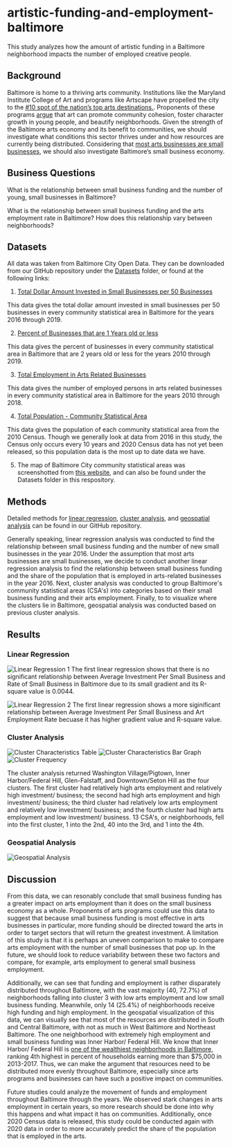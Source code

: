 # artistic-funding-and-employment-baltimore
This study analyzes how the amount of artistic funding in a Baltimore neighborhood impacts the number of employed creative people.

## Background

Baltimore is home to a thriving arts community. Institutions like the Maryland Institute College of Art and programs like Artscape have propelled the city to the [#10 spot of the nation’s top arts destinations.](https://www.greaterbaltimore.org/news/blog/importance-arts-economic-development). Proponents of these programs [argue](https://www.baltimoresun.com/opinion/op-ed/bs-ed-mica-hoi-20151227-story.html) that art can promote community cohesion, foster character growth in young people, and beautify neighborhoods. Given the strength of the Baltimore arts economy and its benefit to communities, we should investigate what conditions this sector thrives under and how resources are currently being distributed. Considering that [most arts businesses are small businesses](https://www.arts.gov/stories/blog/2020/taking-note-monitoring-role-freelancers-and-small-businesses-arts-economy-and-early-signs-covid-19), we should also investigate Baltimore’s small business economy.

## Business Questions

What is the relationship between small business funding and the number of young, small businesses in Baltimore? 

What is the relationship between small business funding and the arts employment rate in Baltimore? How does this relationship vary between neighborhoods? 

## Datasets

All data was taken from Baltimore City Open Data. They can be downloaded from our GitHub repository under the [Datasets](https://github.com/vchen19/artistic-funding-and-employment-baltimore/tree/main/Datasets) folder, or found at the following links: 

1. [Total Dollar Amount Invested in Small Businesses per 50 Businesses](https://data.baltimorecity.gov/datasets/bniajfi::total-dollar-amount-invested-in-small-businesses-per-50-businesses?geometry=-77.142%2C39.192%2C-76.099%2C39.378&page=6&selectedAttribute=Shape__Length)

This data gives the total dollar amount invested in small businesses per 50 businesses in every community statistical area in Baltimore for the years 2016 through 2019.

2. [Percent of Businesses that are 1 Years old or less](https://data.baltimorecity.gov/datasets/bniajfi::percent-of-businesses-that-are-1-year-old-or-less-1)

This data gives the percent of businesses in every community statistical area in Baltimore that are 2 years old or less for the years 2010 through 2019. 

3. [Total Employment in Arts Related Businesses](https://data.baltimorecity.gov/datasets/bniajfi::total-employment-in-arts-related-businesses/data?page=2)

This data gives the number of employed persons in arts related businesses in every community statistical area in Baltimore for the years 2010 through 2018. 

4. [Total Population - Community Statistical Area](https://data.baltimorecity.gov/datasets/bniajfi::total-population-community-statistical-area/data?geometry=-77.142%2C39.192%2C-76.099%2C39.378&selectedAttribute=tpop10)

This data gives the population of each community statistical area from the 2010 Census. Though we generally look at data from 2016 in this study, the Census only occurs every 10 years and 2020 Census data has not yet been released, so this population data is the most up to date data we have.

5. The map of Baltimore City community statistical areas was screenshotted from [this website](https://health.baltimorecity.gov/neighborhoods/neighborhood-health-profile-reports), and can also be found under the Datasets folder in this respository.

## Methods

Detailed methods for [linear regression](https://github.com/vchen19/artistic-funding-and-employment-baltimore/blob/main/linear_regression_method), [cluster analysis](https://github.com/vchen19/artistic-funding-and-employment-baltimore/blob/main/cluster_analysis_methods.md.md), and [geospatial analysis](https://github.com/vchen19/artistic-funding-and-employment-baltimore/blob/main/geospatial_analysis_methods.md) can be found in our GitHub repository.

Generally speaking, linear regression analysis was conducted to find the relationship between small business funding and the number of new small businesses in the year 2016. Under the assumption that most arts businesses are small businesses, we decide to conduct another linear regression analysis to find the relationship between small business funding and the share of the population that is employed in arts-related businesses in the year 2016. Next, cluster analysis was conducted to group Baltimore's community statistical areas (CSA's) into categories based on their small business funding and their arts employment. Finally, to to visualize where the clusters lie in Baltimore, geospatial analysis was conducted based on previous cluster analysis.

## Results

### Linear Regression
![Linear Regression 1](https://github.com/vchen19/artistic-funding-and-employment-baltimore/blob/main/Linear_Regression_Figure%231.png)
The first linear regression shows that there is no significant relationship between Average Investment Per Small Business and Rate of Small Business in Baltimore due to its small gradient and its R-square value is 0.0044. 

![Linear Regression 2](https://github.com/vchen19/artistic-funding-and-employment-baltimore/blob/main/Linear_Regression_Figure%232.png)
The first linear regression shows a more siginificant relationship between Average Investment Per Small Business and Art Employment Rate becuase it has higher gradient value and R-square value. 

### Cluster Analysis

![Cluster Characteristics Table](https://github.com/vchen19/artistic-funding-and-employment-baltimore/blob/main/Cluster%20Characteristics%20Table.png)
![Cluster Characteristics Bar Graph](https://github.com/vchen19/artistic-funding-and-employment-baltimore/blob/main/Cluster%20Characteristics%20Bar%20Graph.png)
![Cluster Frequency](https://github.com/vchen19/artistic-funding-and-employment-baltimore/blob/main/Frequency%20of%20Clusters.png)


The cluster analysis returned Washington Village/Pigtown, Inner Harbor/Federal Hill, Glen-Falstaff, and Downtown/Seton Hill as the four clusters. The first cluster had relatively high arts employment and relatively high investment/ business; the second had high arts employment and high investment/ business; the third cluster had relatively low arts employment and relatively low investment/ business; and the fourth cluster had high arts employment and low investment/ business. 13 CSA's, or neighborhoods, fell into the first cluster, 1 into the 2nd, 40 into the 3rd, and 1 into the 4th. 

### Geospatial Analysis
![Geospatial Analysis](https://github.com/vchen19/artistic-funding-and-employment-baltimore/blob/main/Geospatial%20Analysis.png)

## Discussion

From this data, we can resonably conclude that small business funding has a greater impact on arts employment than it does on the small business economy as a whole. Proponents of arts programs could use this data to suggest that because small business funding is most effective in arts businesses in particular, more funding should be directed toward the arts in order to target sectors that will return the greatest investment. A limitation of this study is that it is perhaps an uneven comparison to make to compare arts employment with the number of small businesses that pop up. In the future, we should look to reduce variability between these two factors and compare, for example, arts employment to general small business employment.

Additionally, we can see that funding and employment is rather disparately distributed throughout Baltimore, with the vast majority (40, 72.7%) of neighborhoods falling into cluster 3 with low arts employment and low small business funding. Meanwhile, only 14 (25.4%) of neighborhoods receive high funding and high employment. In the geospatial visualization of this data, we can visually see that most of the resources are distributed in South and Central Baltimore, with not as much in West Baltimore and Northeast Baltimore. The one neighborhood with extremely high employment and small business funding was Inner Harbor/ Federal Hill. We know that Inner Harbor/ Federal Hill is [one of the wealthiest neighborhoods in Baltimore](https://data.baltimorecity.gov/datasets/bniajfi::percent-of-households-earning-more-than-75000-community-statistical-area-1/data?geometry=-77.142%2C39.192%2C-76.099%2C39.378&orderBy=hhm7517&page=6), ranking 4th highest in percent of households earning more than $75,000 in 2013-2017. Thus, we can make the argument that resources need to be distributed more evenly throughout Baltimore, especially since arts programs and businesses can have such a positive impact on communities.

Future studies could analyze the movement of funds and employment throughout Baltimore through the years. We observed stark changes in arts employment in certain years, so more research should be done into why this happens and what impact it has on communities. Additionally, once 2020 Census data is released, this study could be conducted again with 2020 data in order to more accurately predict the share of the population that is employed in the arts.


